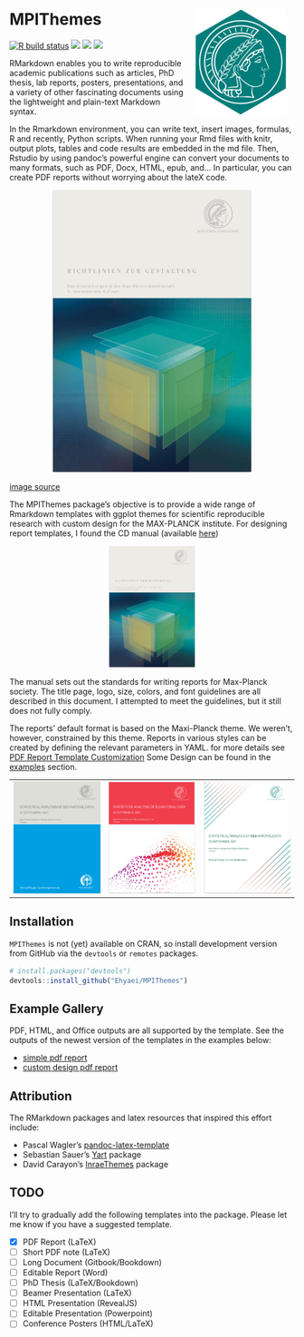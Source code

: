 
<!-- README.md is generated from README.Rmd. Please edit that file -->

# MPIThemes <a href={https://github.com/Ehyaei/MPIThemes}><img src="man/figures/logo.png" alt="logo with an image of a MPI Templates" align="right" width="160" style="padding: 0 15px; float: right;"/>

[![R build
status](https://github.com/Ehyaei/MPIThemes/workflows/R-CMD-check/badge.svg)](https://github.com/Ehyaei/MPIThemes/actions)
[![](https://img.shields.io/badge/devel%20version-0.0.0.9000-orange.svg)](https://github.com/Ehyaei/MPIThemes)
[![](https://img.shields.io/badge/lifecycle-experimental-orange.svg)](https://lifecycle.r-lib.org/articles/stages.html#experimental)
[![](https://img.shields.io/github/last-commit/Ehyaei/MPIThemes.svg)](https://github.com/Ehyaei/MPIThemes/commits/master)

RMarkdown enables you to write reproducible academic publications such
as articles, PhD thesis, lab reports, posters, presentations, and a
variety of other fascinating documents using the lightweight and
plain-text Markdown syntax.

In the Rmarkdown environment, you can write text, insert images,
formulas, R and recently, Python scripts. When running your Rmd files
with knitr, output plots, tables and code results are embedded in the md
file. Then, Rstudio by using pandoc’s powerful engine can convert your
documents to many formats, such as PDF, Docx, HTML, epub, and… In
particular, you can create PDF reports without worrying about the lateX
code.

<p align="center">

<img src="https://github.com/Ehyaei/MPIThemes/blob/master/vignettes/src/img/cd_manual.png" width="70%"/>

<a href="https://epirhandbook.com/reports-with-r-markdown.html">image
source</a>
</p>

The MPIThemes package’s objective is to provide a wide range of
Rmarkdown templates with ggplot themes for scientific reproducible
research with custom design for the MAX-PLANCK institute. For designing
report templates, I found the CD manual (available
[here](https://docplayer.org/2328711-Max-planck-institut-das-erscheinungsbild-der-max-planck-gesellschaft-4-ueberarbeitete-auflage.html))

<p align="center">
<img src="vignettes/src/img/cd_manual.png" width="30%"/>
</p>

The manual sets out the standards for writing reports for Max-Planck
society. The title page, logo, size, colors, and font guidelines are all
described in this document. I attempted to meet the guidelines, but it
still does not fully comply.

The reports’ default format is based on the Maxi-Planck theme. We
weren’t, however, constrained by this theme. Reports in various styles
can be created by defining the relevant parameters in YAML. for more
details see [PDF Report Template
Customization](https://ehyaei.github.io/MPIThemes/articles/articles/pdf_report_template_customization.html)
Some Design can be found in the
[examples](https://github.com/Ehyaei/MPIThemes/tree/master/examples)
section.

|                                                                     |                                                                                                                                       |                                                                                                                   |
|---------------------------------------------------------------------|---------------------------------------------------------------------------------------------------------------------------------------|-------------------------------------------------------------------------------------------------------------------|
| ![basic pdf report](examples/basic_pdf_report/basic_pdf_report.png) | ![titlepage bottom background pdf report](examples/titlepage_bottom_background_pdf_report/titlepage_bottom_background_pdf_report.png) | ![titlepage background\_pdf report](examples/titlepage_background_pdf_report/titlepage_background_pdf_report.png) |

## Installation

`MPIThemes` is not (yet) available on CRAN, so install development
version from GitHub via the `devtools` or `remotes` packages.

``` r
# install.packages("devtools")
devtools::install_github("Ehyaei/MPIThemes")
```

## Example Gallery

PDF, HTML, and Office outputs are all supported by the template. See the
outputs of the newest version of the templates in the examples below:

-   [simple pdf
    report](https://github.com/Ehyaei/MPIThemes/blob/master/examples/basic_pdf_report/basic_pdf_report.pdf)
-   [custom design pdf
    report](https://github.com/Ehyaei/MPIThemes/blob/master/examples/titlepage_background_pdf_report/titlepage_background_pdf_report.pdf)

## Attribution

The RMarkdown packages and latex resources that inspired this effort
include:

-   Pascal Wagler’s
    [pandoc-latex-template](https://github.com/Wandmalfarbe/pandoc-latex-template)
-   Sebastian Sauer’s [Yart](https://github.com/sebastiansauer/yart)
    package
-   David Carayon’s
    [InraeThemes](https://github.com/davidcarayon/InraeThemes) package

## TODO

I’ll try to gradually add the following templates into the package.
Please let me know if you have a suggested template.

-   [x] PDF Report (LaTeX)
-   [ ] Short PDF note (LaTeX)
-   [ ] Long Document (Gitbook/Bookdown)
-   [ ] Editable Report (Word)
-   [ ] PhD Thesis (LaTeX/Bookdown)
-   [ ] Beamer Presentation (LaTeX)
-   [ ] HTML Presentation (RevealJS)
-   [ ] Editable Presentation (Powerpoint)
-   [ ] Conference Posters (HTML/LaTeX)
